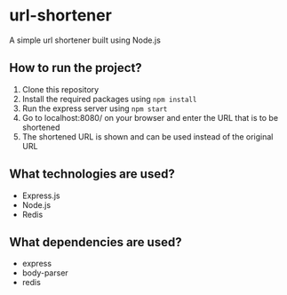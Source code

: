 # url-shortener
A simple url shortener built using Node.js


## How to run the project?
1. Clone this repository
2. Install the required packages using ```npm install```
3. Run the express server using ```npm start```
4. Go to localhost:8080/ on your browser and enter the URL that is to be shortened
5. The shortened URL is shown and can be used instead of the original URL

## What technologies are used?
* Express.js
* Node.js
* Redis

## What dependencies are used?
* express
* body-parser
* redis
